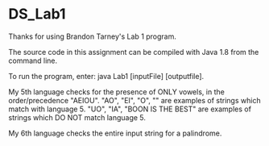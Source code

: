 # DS_Lab1
Thanks for using Brandon Tarney's Lab 1 program. 

The source code in this assignment can be compiled with Java 1.8 from the command line.

To run the program, enter:  java Lab1 [inputFile] [outputfile].

My 5th language checks for the presence of ONLY vowels, in the order/precedence 
"AEIOU". "AO", "EI", "O", "" are examples of strings which match with language 5. 
"UO", "IA", "BOON IS THE BEST" are examples of strings which DO NOT match language 5.

My 6th language checks the entire input string for a palindrome.